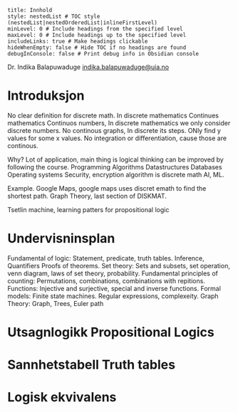 ```table-of-contents
title: Innhold
style: nestedList # TOC style (nestedList|nestedOrderedList|inlineFirstLevel)
minLevel: 0 # Include headings from the specified level
maxLevel: 0 # Include headings up to the specified level
includeLinks: true # Make headings clickable
hideWhenEmpty: false # Hide TOC if no headings are found
debugInConsole: false # Print debug info in Obsidian console
```
Dr. Indika Balapuwaduge
indika.balapuwaduge@uia.no
# Introduksjon
No clear definition for discrete math.
In discrete mathematics
Continues mathematics
	Continuos numbers, 
In discrete mathematics we only consider discrete numbers.
No continous graphs,
In discrete its steps. ONly find y values for some x values.
No integration or differentiation, cause those are continous. 

Why?
Lot of application, main thing is logical thinking can be improved by following the course.
	Programming
	Algorithms Datastructures
	Databases Operating systems
	Security, encryption algorithm is discrete math
	AI, ML.

Example. Google Maps, google maps uses discret emath to find the shortest path. Graph Theory, last section of DISKMAT.

Tsetlin machine, learning patters for propositional logic
# Undervisninsplan
Fundamental of logic: Statement, predicate, truth tables. Inference, Quantifiers Proofs of theorems.
Set theory: Sets and subsets, set operation, venn diagram, laws of set theory, probability.
Fundamental principles of counting: Permutations, combinations, combinations with repitions.
Functions: Injective and surjective, special and inverse functions.
Formal models: Finite state machines. Regular expressions, complexeity.
Graph Theory: Graph, Trees, Euler path
# Utsagnlogikk Propositional Logics
# Sannhetstabell Truth tables
# Logisk ekvivalens